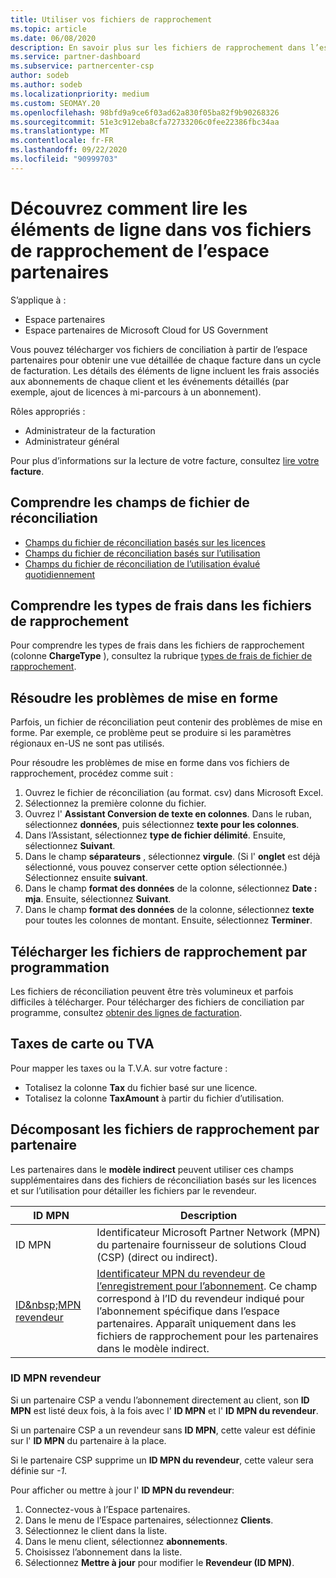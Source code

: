 ```yaml
---
title: Utiliser vos fichiers de rapprochement
ms.topic: article
ms.date: 06/08/2020
description: En savoir plus sur les fichiers de rapprochement dans l’espace partenaires et sur l’interprétation des affichages détaillés des lignes de facturation pour un cycle de facturation donné.
ms.service: partner-dashboard
ms.subservice: partnercenter-csp
author: sodeb
ms.author: sodeb
ms.localizationpriority: medium
ms.custom: SEOMAY.20
ms.openlocfilehash: 98bfd9a9ce6f03ad62a830f05ba82f9b90268326
ms.sourcegitcommit: 51e3c912eba8cfa72733206c0fee22386fbc34aa
ms.translationtype: MT
ms.contentlocale: fr-FR
ms.lasthandoff: 09/22/2020
ms.locfileid: "90999703"
---
```

# <a name="learn-how-to-read-the-line-items-in-your-partner-center-reconciliation-files"></a>Découvrez comment lire les éléments de ligne dans vos fichiers de rapprochement de l’espace partenaires

S’applique à :

- Espace partenaires
- Espace partenaires de Microsoft Cloud for US Government

Vous pouvez télécharger vos fichiers de conciliation à partir de l’espace partenaires pour obtenir une vue détaillée de chaque facture dans un cycle de facturation. Les détails des éléments de ligne incluent les frais associés aux abonnements de chaque client et les événements détaillés (par exemple, ajout de licences à mi-parcours à un abonnement).

Rôles appropriés :

- Administrateur de la facturation
- Administrateur général

Pour plus d’informations sur la lecture de votre facture, consultez [lire votre](read-your-bill.md) **facture**.

## <a name="understand-reconciliation-file-fields"></a>Comprendre les champs de fichier de réconciliation

- [Champs du fichier de réconciliation basés sur les licences](license-based-recon-files.md)
- [Champs du fichier de réconciliation basés sur l’utilisation](usage-based-recon-files.md)
- [Champs du fichier de réconciliation de l’utilisation évalué quotidiennement](daily-rated-usage-recon-files.md)

## <a name="understand-charge-types-in-reconciliation-files"></a>Comprendre les types de frais dans les fichiers de rapprochement

Pour comprendre les types de frais dans les fichiers de rapprochement (colonne **ChargeType** ), consultez la rubrique [types de frais de fichier de rapprochement](recon-file-charge-types.md).

## <a name="fix-formatting-issues"></a>Résoudre les problèmes de mise en forme

Parfois, un fichier de réconciliation peut contenir des problèmes de mise en forme. Par exemple, ce problème peut se produire si les paramètres régionaux en-US ne sont pas utilisés.

Pour résoudre les problèmes de mise en forme dans vos fichiers de rapprochement, procédez comme suit :

1. Ouvrez le fichier de réconciliation (au format. csv) dans Microsoft Excel.
2. Sélectionnez la première colonne du fichier.
3. Ouvrez l' **Assistant Conversion de texte en colonnes**. Dans le ruban, sélectionnez **données**, puis sélectionnez **texte pour les colonnes**.
4. Dans l’Assistant, sélectionnez **type de fichier délimité**. Ensuite, sélectionnez **Suivant**.
5. Dans le champ **séparateurs** , sélectionnez **virgule**. (Si l' **onglet** est déjà sélectionné, vous pouvez conserver cette option sélectionnée.) Sélectionnez ensuite **suivant**.
6. Dans le champ **format des données** de la colonne, sélectionnez **Date : mja**. Ensuite, sélectionnez **Suivant**.
7. Dans le champ **format des données** de la colonne, sélectionnez **texte** pour toutes les colonnes de montant. Ensuite, sélectionnez **Terminer**.

## <a name="download-reconciliation-files-programmatically"></a>Télécharger les fichiers de rapprochement par programmation

Les fichiers de réconciliation peuvent être très volumineux et parfois difficiles à télécharger. Pour télécharger des fichiers de conciliation par programme, consultez [obtenir des lignes de facturation](/partner-center/develop/get-invoiceline-items).

## <a name="map-taxes-or-vat"></a>Taxes de carte ou TVA

Pour mapper les taxes ou la T.V.A. sur votre facture :

- Totalisez la colonne **Tax** du fichier basé sur une licence.
- Totalisez la colonne **TaxAmount** à partir du fichier d’utilisation.

## <a name="itemize-reconciliation-files-by-partner"></a>Décomposant les fichiers de rapprochement par partenaire

Les partenaires dans le **modèle indirect** peuvent utiliser ces champs supplémentaires dans des fichiers de réconciliation basés sur les licences et sur l’utilisation pour détailler les fichiers par le revendeur.

| ID MPN | Description |
| ------ | ----------- |
| ID MPN | Identificateur Microsoft Partner Network (MPN) du partenaire fournisseur de solutions Cloud (CSP) (direct ou indirect). |
| [ID&amp;nbsp;MPN revendeur](#reseller-mpn-id) | [Identificateur MPN du revendeur de l’enregistrement pour l’abonnement](#reseller-mpn-id). Ce champ correspond à l’ID du revendeur indiqué pour l’abonnement spécifique dans l’espace partenaires. Apparaît uniquement dans les fichiers de rapprochement pour les partenaires dans le modèle indirect. |

### <a name="reseller-mpn-id"></a>ID&nbsp;MPN revendeur

Si un partenaire CSP a vendu l’abonnement directement au client, son **ID MPN** est listé deux fois, à la fois avec l' **ID MPN** et l' **ID MPN du revendeur**.

Si un partenaire CSP a un revendeur sans **ID MPN**, cette valeur est définie sur l' **ID MPN** du partenaire à la place.

Si le partenaire CSP supprime un **ID MPN du revendeur**, cette valeur sera définie sur *-1*.

Pour afficher ou mettre à jour l' **ID MPN du revendeur**:

1. Connectez-vous à l’Espace partenaires.
2. Dans le menu de l’Espace partenaires, sélectionnez **Clients**.
3. Sélectionnez le client dans la liste.
4. Dans le menu client, sélectionnez **abonnements**.
5. Choisissez l’abonnement dans la liste.
6. Sélectionnez **Mettre à jour** pour modifier le **Revendeur (ID&nbsp;MPN)**.